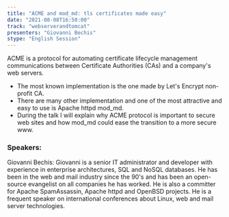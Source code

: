 ```yaml
---
title: "ACME and mod_md: tls certificates made easy"
date: "2021-08-08T16:50:00" 
track: "webserverandtomcat"
presenters: "Giovanni Bechis"
stype: "English Session"
---
```

ACME is a protocol for automating certificate lifecycle management communications between Certificate Authorities (CAs) and a company's web servers.
* The most known implementation is the one made by Let's Encrypt non-profit CA.
* There are many other implementation and one of the most attractive and easy to use is Apache httpd mod_md.
* During the talk I will explain why ACME protocol is important to secure web sites and how mod_md could ease the transition to a more secure www.
 ### Speakers: 
 Giovanni Bechis: Giovanni is a senior IT administrator and developer with experience in enterprise architectures, SQL and NoSQL databases. He has been in the web and mail industry since the 90's and has been an open-source evangelist on all companies he has worked.
He is also a committer for Apache SpamAssassin, Apache httpd and OpenBSD projects. He is a frequent speaker on international conferences about Linux, web and mail server technologies.